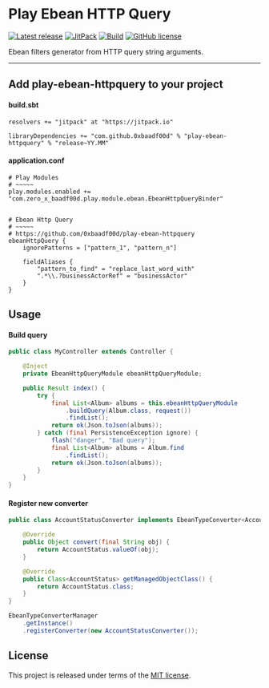 # Play Ebean HTTP Query


[![Latest release](https://img.shields.io/badge/latest_release-18.01-orange.svg)](https://github.com/0xbaadf00d/play-ebean-httpquery/releases)
[![JitPack](https://jitpack.io/v/0xbaadf00d/play-ebean-httpquery.svg)](https://jitpack.io/#0xbaadf00d/play-ebean-httpquery)
[![Build](https://img.shields.io/travis-ci/0xbaadf00d/play-ebean-httpquery.svg?branch=master&style=flat)](https://travis-ci.org/0xbaadf00d/play-ebean-httpquery)
[![GitHub license](https://img.shields.io/badge/license-MIT-blue.svg)](https://raw.githubusercontent.com/0xbaadf00d/play-ebean-httpquery/master/LICENSE)

Ebean filters generator from HTTP query string arguments.
*****

## Add play-ebean-httpquery to your project

#### build.sbt

    resolvers += "jitpack" at "https://jitpack.io"

    libraryDependencies += "com.github.0xbaadf00d" % "play-ebean-httpquery" % "release~YY.MM"


#### application.conf

    # Play Modules
    # ~~~~~
    play.modules.enabled += "com.zero_x_baadf00d.play.module.ebean.EbeanHttpQueryBinder"


    # Ebean Http Query
    # ~~~~~
    # https://github.com/0xbaadf00d/play-ebean-httpquery
    ebeanHttpQuery {
        ignorePatterns = ["pattern_1", "pattern_n"]
    
        fieldAliases {
            "pattern_to_find" = "replace_last_word_with"
            ".*\\.?businessActorRef" = "businessActor"
        }
    }



## Usage


#### Build query

```java
public class MyController extends Controller {

    @Inject
    private EbeanHttpQueryModule ebeanHttpQueryModule;

    public Result index() {
        try {
            final List<Album> albums = this.ebeanHttpQueryModule
                .buildQuery(Album.class, request())
                .findList();
            return ok(Json.toJson(albums));
        } catch (final PersistenceException ignore) {
            flash("danger", "Bad query");
            final List<Album> albums = Album.find
                .findList();
            return ok(Json.toJson(albums));
        }
    }
}
```

#### Register new converter

``` java
public class AccountStatusConverter implements EbeanTypeConverter<AccountStatus> {

    @Override
    public Object convert(final String obj) {
        return AccountStatus.valueOf(obj);
    }

    @Override
    public Class<AccountStatus> getManagedObjectClass() {
        return AccountStatus.class;
    }
}
```

``` java
EbeanTypeConverterManager
    .getInstance()
    .registerConverter(new AccountStatusConverter());
```



## License
This project is released under terms of the [MIT license](https://raw.githubusercontent.com/0xbaadf00d/play-ebean-httpquery/master/LICENSE).
